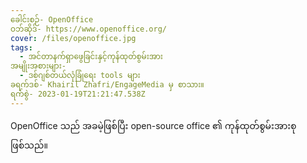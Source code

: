 ```yaml
---
ခေါင်းစဉ်- OpenOffice
ဝဘ်ဆိုဒ်- https://www.openoffice.org/
cover: /files/openoffice.jpg
tags:
  - အင်တာနက်ရှာဖွေခြင်းနှင့်ကုန်ထုတ်စွမ်းအား
အမျိုးအစားများ-
  - ဒစ်ဂျစ်တယ်လုံခြုံရေး tools များ
ခရက်ဒစ်- Khairil Zhafri/EngageMedia မှ စာသား။
ရက်စွဲ- 2023-01-19T21:21:47.538Z
---
```

OpenOffice သည် အခမဲ့ဖြစ်ပြီး open-source office ၏ ကုန်ထုတ်စွမ်းအားစု ဖြစ်သည်။